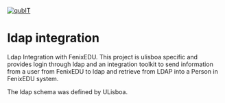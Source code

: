 [![qubIT](http://www.qub-it.com/cms/images/qubIT_logo_transparent_medium.png)](http://www.qub-it.com)


# ldap integration
Ldap Integration with FenixEDU. This project is ulisboa specific and provides login through ldap 
and an integration toolkit to send information from a user from FenixEDU to ldap and retrieve from
LDAP into a Person in FenixEDU system.

The ldap schema was defined by ULisboa.

